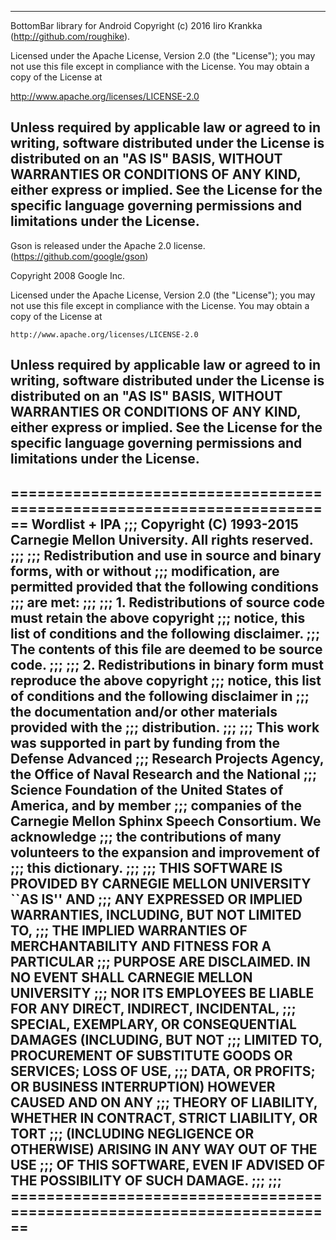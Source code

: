 ------------------------------------------------------------------------------------------------------
BottomBar library for Android
Copyright (c) 2016 Iiro Krankka (http://github.com/roughike).

Licensed under the Apache License, Version 2.0 (the "License");
you may not use this file except in compliance with the License.
You may obtain a copy of the License at

http://www.apache.org/licenses/LICENSE-2.0

Unless required by applicable law or agreed to in writing, software
distributed under the License is distributed on an "AS IS" BASIS,
WITHOUT WARRANTIES OR CONDITIONS OF ANY KIND, either express or implied.
See the License for the specific language governing permissions and
limitations under the License.
------------------------------------------------------------------------------------------------------
Gson is released under the Apache 2.0 license. (https://github.com/google/gson)

Copyright 2008 Google Inc.

Licensed under the Apache License, Version 2.0 (the "License");
you may not use this file except in compliance with the License.
You may obtain a copy of the License at

    http://www.apache.org/licenses/LICENSE-2.0

Unless required by applicable law or agreed to in writing, software
distributed under the License is distributed on an "AS IS" BASIS,
WITHOUT WARRANTIES OR CONDITIONS OF ANY KIND, either express or implied.
See the License for the specific language governing permissions and
limitations under the License.
------------------------------------------------------------------------------------------------------
========================================================================
Wordlist + IPA
;;;  Copyright (C) 1993-2015 Carnegie Mellon University. All rights reserved.
;;; 
;;;  Redistribution and use in source and binary forms, with or without
;;;  modification, are permitted provided that the following conditions
;;;  are met:
;;; 
;;;  1. Redistributions of source code must retain the above copyright
;;;     notice, this list of conditions and the following disclaimer.
;;;     The contents of this file are deemed to be source code.
;;; 
;;;  2. Redistributions in binary form must reproduce the above copyright
;;;     notice, this list of conditions and the following disclaimer in
;;;     the documentation and/or other materials provided with the
;;;     distribution.
;;; 
;;;  This work was supported in part by funding from the Defense Advanced
;;;  Research Projects Agency, the Office of Naval Research and the National
;;;  Science Foundation of the United States of America, and by member
;;;  companies of the Carnegie Mellon Sphinx Speech Consortium. We acknowledge
;;;  the contributions of many volunteers to the expansion and improvement of
;;;  this dictionary.
;;; 
;;;  THIS SOFTWARE IS PROVIDED BY CARNEGIE MELLON UNIVERSITY ``AS IS'' AND
;;;  ANY EXPRESSED OR IMPLIED WARRANTIES, INCLUDING, BUT NOT LIMITED TO,
;;;  THE IMPLIED WARRANTIES OF MERCHANTABILITY AND FITNESS FOR A PARTICULAR
;;;  PURPOSE ARE DISCLAIMED.  IN NO EVENT SHALL CARNEGIE MELLON UNIVERSITY
;;;  NOR ITS EMPLOYEES BE LIABLE FOR ANY DIRECT, INDIRECT, INCIDENTAL,
;;;  SPECIAL, EXEMPLARY, OR CONSEQUENTIAL DAMAGES (INCLUDING, BUT NOT
;;;  LIMITED TO, PROCUREMENT OF SUBSTITUTE GOODS OR SERVICES; LOSS OF USE,
;;;  DATA, OR PROFITS; OR BUSINESS INTERRUPTION) HOWEVER CAUSED AND ON ANY
;;;  THEORY OF LIABILITY, WHETHER IN CONTRACT, STRICT LIABILITY, OR TORT
;;;  (INCLUDING NEGLIGENCE OR OTHERWISE) ARISING IN ANY WAY OUT OF THE USE
;;;  OF THIS SOFTWARE, EVEN IF ADVISED OF THE POSSIBILITY OF SUCH DAMAGE.
;;; 
;;;  ========================================================================
------------------------------------------------------------------------------------------------------
